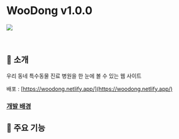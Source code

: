 # WooDong v1.0.0

<p>
    <img src="https://img.shields.io/badge/React-v18.2.0-blue?logo=React"/>
</p>

<br>

## 🌟 소개

<p align='center'>
</p>

우리 동네 특수동물 진료 병원을 한 눈에 볼 수 있는 웹 사이트

배포 : [https://woodong.netlify.app/](https://woodong.netlify.app/)

### [개발 배경](https://github.com/pkiop/lifemanager/wiki/%EA%B0%9C%EB%B0%9C-%EB%B0%B0%EA%B2%BD)

## 🌟 주요 기능
